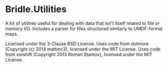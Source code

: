 Bridle.Utilities
================

A kit of utilities useful for dealing with data that isn't itself related to file or memory I/O. Includes a parser for files structured similarly to UMDF-format maps.

Licensed under the 3-Clause BSD License. Uses code from dotmore (Copyright (c) 2014 mattmc3), licensed under the MIT License. Uses code from xorshift (Copyright 2013 Roman Starkov), licensed under the MIT License.
